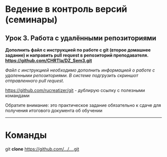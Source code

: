 # Ведение в контроль версий (семинары)
## Урок 3. Работа с удалёнными репозиториями
**Дополнить файл с инструкцией по работе с git (второе домашнее задание) и направить pull request в репозиторий преподавателя.
https://github.com/CHRTla/DZ_Sem3.git**

*Файл с инструкцией необходимо дополнить информацией о работе с удаленными репозиториями.
В системе подгрузить скриншот отправленного pull request.*

https://github.com/rucreatizer/git - дублирую ссылку с полезными командами

Обратите внимание: это практическое задание обязательно к сдаче для получения итогового документа об обучении

-----

# Команды 
git **clone** https://github.com/.../....git
